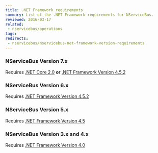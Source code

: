 ```yaml
---
title: .NET Framework requirements
summary: List of the .NET Framework requirements for NServiceBus.
reviewed: 2016-03-17
related:
 - nservicebus/operations
tags:
redirects:
 - nservicebus/nservicebus-net-framework-version-requirements
---
```


### NServiceBus Version 7.x

Requires [.NET Core 2.0](https://www.microsoft.com/net/core/) **or** [.NET Framework Version 4.5.2](https://www.microsoft.com/en-au/download/details.aspx?id=42642)


### NServiceBus Version 6.x

Requires [.NET Framework Version 4.5.2](https://www.microsoft.com/en-au/download/details.aspx?id=17851)


### NServiceBus Version 5.x

Requires [.NET Framework Version 4.5](https://www.microsoft.com/en-au/download/details.aspx?id=30653)


### NServiceBus Version 3.x and 4.x

Requires [.NET Framework Version 4.0](https://www.microsoft.com/en-au/download/details.aspx?id=17851)
